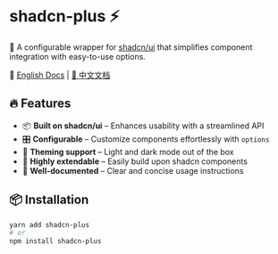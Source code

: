 # shadcn-plus ⚡️

🚀 A configurable wrapper for [shadcn/ui](https://ui.shadcn.com/) that simplifies component integration with easy-to-use options.

📖 [English Docs](https://github.com/linyana/shadcn-plus/blob/main/README.md) | [📖 中文文档](https://github.com/linyana/shadcn-plus/blob/main/doc/cn/README.md)

## 🔥 Features

- 📦 **Built on shadcn/ui** – Enhances usability with a streamlined API
- 🎛️ **Configurable** – Customize components effortlessly with `options`
- 🌙 **Theming support** – Light and dark mode out of the box
- 💎 **Highly extendable** – Easily build upon shadcn components
- 📖 **Well-documented** – Clear and concise usage instructions

## 📦 Installation

```sh
yarn add shadcn-plus
# or
npm install shadcn-plus
```
